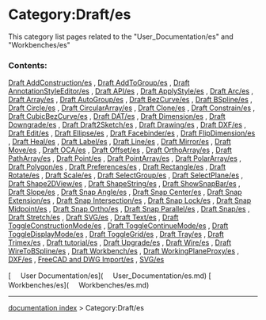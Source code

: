 # Category:Draft/es
This category list pages related to the \"User\_Documentation/es\" and \"Workbenches/es\"

### Contents:

[Draft AddConstruction/es](Draft_AddConstruction/es.md) , [Draft AddToGroup/es](Draft_AddToGroup/es.md) , [Draft AnnotationStyleEditor/es](Draft_AnnotationStyleEditor/es.md) , [Draft API/es](Draft_API/es.md) , [Draft ApplyStyle/es](Draft_ApplyStyle/es.md) , [Draft Arc/es](Draft_Arc/es.md) , [Draft Array/es](Draft_Array/es.md) , [Draft AutoGroup/es](Draft_AutoGroup/es.md) , [Draft BezCurve/es](Draft_BezCurve/es.md) , [Draft BSpline/es](Draft_BSpline/es.md) , [Draft Circle/es](Draft_Circle/es.md) , [Draft CircularArray/es](Draft_CircularArray/es.md) , [Draft Clone/es](Draft_Clone/es.md) , [Draft Constrain/es](Draft_Constrain/es.md) , [Draft CubicBezCurve/es](Draft_CubicBezCurve/es.md) , [Draft DAT/es](Draft_DAT/es.md) , [Draft Dimension/es](Draft_Dimension/es.md) , [Draft Downgrade/es](Draft_Downgrade/es.md) , [Draft Draft2Sketch/es](Draft_Draft2Sketch/es.md) , [Draft Drawing/es](Draft_Drawing/es.md) , [Draft DXF/es](Draft_DXF/es.md) , [Draft Edit/es](Draft_Edit/es.md) , [Draft Ellipse/es](Draft_Ellipse/es.md) , [Draft Facebinder/es](Draft_Facebinder/es.md) , [Draft FlipDimension/es](Draft_FlipDimension/es.md) , [Draft Heal/es](Draft_Heal/es.md) , [Draft Label/es](Draft_Label/es.md) , [Draft Line/es](Draft_Line/es.md) , [Draft Mirror/es](Draft_Mirror/es.md) , [Draft Move/es](Draft_Move/es.md) , [Draft OCA/es](Draft_OCA/es.md) , [Draft Offset/es](Draft_Offset/es.md) , [Draft OrthoArray/es](Draft_OrthoArray/es.md) , [Draft PathArray/es](Draft_PathArray/es.md) , [Draft Point/es](Draft_Point/es.md) , [Draft PointArray/es](Draft_PointArray/es.md) , [Draft PolarArray/es](Draft_PolarArray/es.md) , [Draft Polygon/es](Draft_Polygon/es.md) , [Draft Preferences/es](Draft_Preferences/es.md) , [Draft Rectangle/es](Draft_Rectangle/es.md) , [Draft Rotate/es](Draft_Rotate/es.md) , [Draft Scale/es](Draft_Scale/es.md) , [Draft SelectGroup/es](Draft_SelectGroup/es.md) , [Draft SelectPlane/es](Draft_SelectPlane/es.md) , [Draft Shape2DView/es](Draft_Shape2DView/es.md) , [Draft ShapeString/es](Draft_ShapeString/es.md) , [Draft ShowSnapBar/es](Draft_ShowSnapBar/es.md) , [Draft Slope/es](Draft_Slope/es.md) , [Draft Snap Angle/es](Draft_Snap_Angle/es.md) , [Draft Snap Center/es](Draft_Snap_Center/es.md) , [Draft Snap Extension/es](Draft_Snap_Extension/es.md) , [Draft Snap Intersection/es](Draft_Snap_Intersection/es.md) , [Draft Snap Lock/es](Draft_Snap_Lock/es.md) , [Draft Snap Midpoint/es](Draft_Snap_Midpoint/es.md) , [Draft Snap Ortho/es](Draft_Snap_Ortho/es.md) , [Draft Snap Parallel/es](Draft_Snap_Parallel/es.md) , [Draft Snap/es](Draft_Snap/es.md) , [Draft Stretch/es](Draft_Stretch/es.md) , [Draft SVG/es](Draft_SVG/es.md) , [Draft Text/es](Draft_Text/es.md) , [Draft ToggleConstructionMode/es](Draft_ToggleConstructionMode/es.md) , [Draft ToggleContinueMode/es](Draft_ToggleContinueMode/es.md) , [Draft ToggleDisplayMode/es](Draft_ToggleDisplayMode/es.md) , [Draft ToggleGrid/es](Draft_ToggleGrid/es.md) , [Draft Tray/es](Draft_Tray/es.md) , [Draft Trimex/es](Draft_Trimex/es.md) , [Draft tutorial/es](Draft_tutorial/es.md) , [Draft Upgrade/es](Draft_Upgrade/es.md) , [Draft Wire/es](Draft_Wire/es.md) , [Draft WireToBSpline/es](Draft_WireToBSpline/es.md) , [Draft Workbench/es](Draft_Workbench/es.md) , [Draft WorkingPlaneProxy/es](Draft_WorkingPlaneProxy/es.md) , [DXF/es](DXF/es.md) , [FreeCAD and DWG Import/es](FreeCAD_and_DWG_Import/es.md) , [SVG/es](SVG/es.md)

[<img src="images/Property.png" style="width:16px"> User Documentation/es](<img src="images/Property.png" style="width:16px"> User_Documentation/es.md) [<img src="images/Property.png" style="width:16px"> Workbenches/es](<img src="images/Property.png" style="width:16px"> Workbenches/es.md)

---
[documentation index](../README.md) > Category:Draft/es
